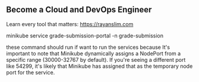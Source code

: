 ## Become a Cloud and DevOps Engineer

Learn every tool that matters: https://rayanslim.com



minikube service grade-submission-portal -n grade-submission


these command should run if want to run the services because It's important to note that Minikube dynamically assigns a NodePort from a specific range (30000-32767 by default). If you're seeing a different port like 54299, it's likely that Minikube has assigned that as the temporary node port for the service.
